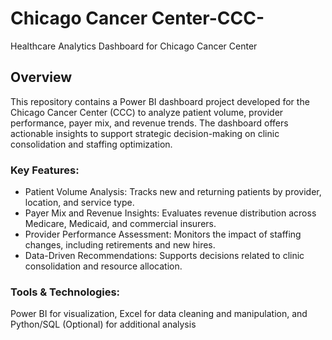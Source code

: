 # Chicago Cancer Center-CCC-
Healthcare Analytics Dashboard for Chicago Cancer Center
## Overview
This repository contains a Power BI dashboard project developed for the Chicago Cancer Center (CCC) to analyze patient volume, provider performance, payer mix, and revenue trends. The dashboard offers actionable insights to support strategic decision-making on clinic consolidation and staffing optimization.

### Key Features:
- Patient Volume Analysis: Tracks new and returning patients by provider, location, and service type.
- Payer Mix and Revenue Insights: Evaluates revenue distribution across Medicare, Medicaid, and commercial insurers.
- Provider Performance Assessment: Monitors the impact of staffing changes, including retirements and new hires.
- Data-Driven Recommendations: Supports decisions related to clinic consolidation and resource allocation.

### Tools & Technologies:
Power BI for visualization,
Excel for data cleaning and manipulation, and
Python/SQL (Optional) for additional analysis
